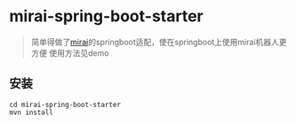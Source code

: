 # mirai-spring-boot-starter
> 简单得做了[mirai](https://github.com/mamoe/mirai)的springboot适配，使在springboot上使用mirai机器人更方便
> 使用方法见demo

## 安装
```shell script
cd mirai-spring-boot-starter
mvn install
```